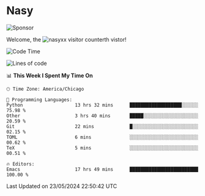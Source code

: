# Nasy

<!--
<p align="center">
<img height="200" src="https://github-readme-stats.vercel.app/api?username=nasyxx&count_private=true&show_icons=true&theme=dracula&include_all_commits=true"/>
<img height="200" src="https://github-readme-stats.vercel.app/api/top-langs/?username=nasyxx&theme=dracula&hide=html,jupyter+notebook&count_private=true&show_icons=true"/>
</p>

  
----------------
-->

![Sponsor](https://img.shields.io/static/v1.svg?label=Sponsor&message=%E2%9D%A4&logo=GitHub&style=flat&color=pink)
 
Welcome, the ![nasyxx visitor counter](https://count.getloli.com/get/@nasyxx?theme=rule34)th vistor!
 
<!--START_SECTION:waka-->
![Code Time](http://img.shields.io/badge/Code%20Time-4%2C467%20hrs%2043%20mins-blue)

![Lines of code](https://img.shields.io/badge/From%20Hello%20World%20I%27ve%20Written-6.3%20million%20lines%20of%20code-blue)

📊 **This Week I Spent My Time On** 

```text
🕑︎ Time Zone: America/Chicago

💬 Programming Languages: 
Python                   13 hrs 32 mins      ███████████████████░░░░░░   75.98 % 
Other                    3 hrs 40 mins       █████░░░░░░░░░░░░░░░░░░░░   20.59 % 
Git                      22 mins             █░░░░░░░░░░░░░░░░░░░░░░░░   02.15 % 
TOML                     6 mins              ░░░░░░░░░░░░░░░░░░░░░░░░░   00.62 % 
TeX                      5 mins              ░░░░░░░░░░░░░░░░░░░░░░░░░   00.51 % 

🔥 Editors: 
Emacs                    17 hrs 49 mins      █████████████████████████   100.00 % 
```


 Last Updated on 23/05/2024 22:50:42 UTC
<!--END_SECTION:waka-->

<!-- ![visitors](https://visitor-badge.laobi.icu/badge?page_id=nasyxx.nasyxx) -->
